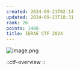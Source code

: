 ```yaml
---
created: 2024-09-21T02:14
updated: 2024-09-23T18:31
rank: 26
points: 1488
title: IERAE CTF 2024
---
```


![image.png](https://res.cloudinary.com/kumonochisanaka/image/upload/v1727130658/2024/09/f8fb20ccd390406eedc73e0a7fd21565.png)

::ctf-overview
::
